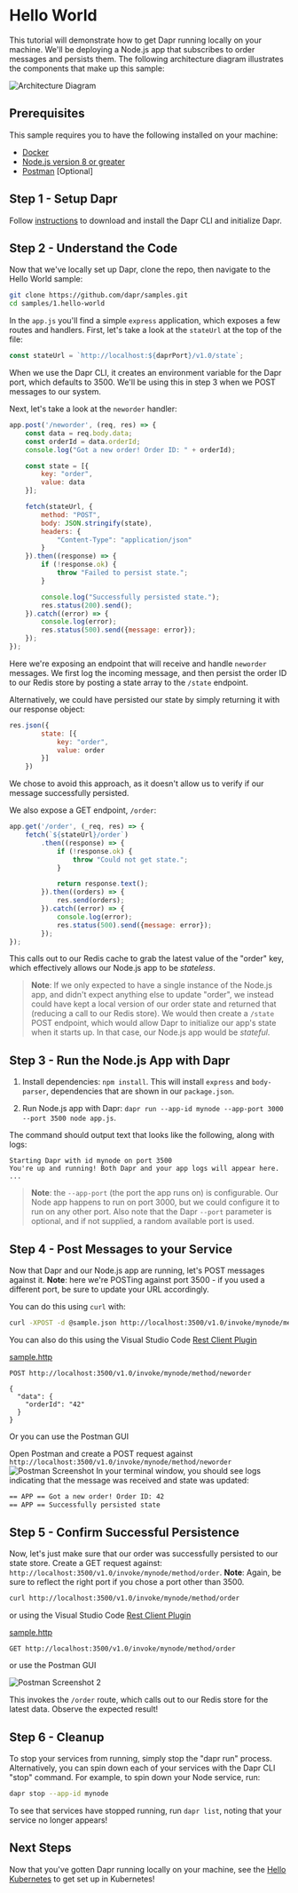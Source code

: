 # Hello World

This tutorial will demonstrate how to get Dapr running locally on your machine. We'll be deploying a Node.js app that subscribes to order messages and persists them. The following architecture diagram illustrates the components that make up this sample: 

![Architecture Diagram](./img/Architecture_Diagram.png)

## Prerequisites
This sample requires you to have the following installed on your machine:
- [Docker](https://docs.docker.com/)
- [Node.js version 8 or greater](https://nodejs.org/en/) 
- [Postman](https://www.getpostman.com/) [Optional]

## Step 1 - Setup Dapr 

Follow [instructions](https://github.com/dapr/docs/blob/master/getting-started/environment-setup.md#environment-setup) to download and install the Dapr CLI and initialize Dapr.

## Step 2 - Understand the Code

Now that we've locally set up Dapr, clone the repo, then navigate to the Hello World sample: 

```bash
git clone https://github.com/dapr/samples.git
cd samples/1.hello-world
```


In the `app.js` you'll find a simple `express` application, which exposes a few routes and handlers. First, let's take a look at the `stateUrl` at the top of the file: 

```js
const stateUrl = `http://localhost:${daprPort}/v1.0/state`;
```
When we use the Dapr CLI, it creates an environment variable for the Dapr port, which defaults to 3500. We'll be using this in step 3 when we POST messages to our system.

Next, let's take a look at the ```neworder``` handler:

```js
app.post('/neworder', (req, res) => {
    const data = req.body.data;
    const orderId = data.orderId;
    console.log("Got a new order! Order ID: " + orderId);

    const state = [{
        key: "order",
        value: data
    }];

    fetch(stateUrl, {
        method: "POST",
        body: JSON.stringify(state),
        headers: {
            "Content-Type": "application/json"
        }
    }).then((response) => {
        if (!response.ok) {
            throw "Failed to persist state.";
        }

        console.log("Successfully persisted state.");
        res.status(200).send();
    }).catch((error) => {
        console.log(error);
        res.status(500).send({message: error});
    });
});
```

Here we're exposing an endpoint that will receive and handle `neworder` messages. We first log the incoming message, and then persist the order ID to our Redis store by posting a state array to the `/state` endpoint.

Alternatively, we could have persisted our state by simply returning it with our response object:

```js
res.json({
        state: [{
            key: "order",
            value: order
        }]
    })
```

We chose to avoid this approach, as it doesn't allow us to verify if our message successfully persisted.

We also expose a GET endpoint, `/order`:

```js
app.get('/order', (_req, res) => {
    fetch(`${stateUrl}/order`)
        .then((response) => {
            if (!response.ok) {
                throw "Could not get state.";
            }

            return response.text();
        }).then((orders) => {
            res.send(orders);
        }).catch((error) => {
            console.log(error);
            res.status(500).send({message: error});
        });
});
```

This calls out to our Redis cache to grab the latest value of the "order" key, which effectively allows our Node.js app to be _stateless_. 

> **Note**: If we only expected to have a single instance of the Node.js app, and didn't expect anything else to update "order", we instead could have kept a local version of our order state and returned that (reducing a call to our Redis store). We would then create a `/state` POST endpoint, which would allow Dapr to initialize our app's state when it starts up. In that case, our Node.js app would be _stateful_.

## Step 3 - Run the Node.js App with Dapr

1. Install dependencies: `npm install`. This will install `express` and `body-parser`, dependencies that are shown in our `package.json`.

2. Run Node.js app with Dapr: `dapr run --app-id mynode --app-port 3000 --port 3500 node app.js`. 

The command should output text that looks like the following, along with logs:

```
Starting Dapr with id mynode on port 3500
You're up and running! Both Dapr and your app logs will appear here.
...
```
> **Note**: the `--app-port` (the port the app runs on) is configurable. Our Node app happens to run on port 3000, but we could configure it to run on any other port. Also note that the Dapr `--port` parameter is optional, and if not supplied, a random available port is used.

## Step 4 - Post Messages to your Service

Now that Dapr and our Node.js app are running, let's POST messages against it. **Note**: here we're POSTing against port 3500 - if you used a different port, be sure to update your URL accordingly.

You can do this using `curl` with:

```sh
curl -XPOST -d @sample.json http://localhost:3500/v1.0/invoke/mynode/method/neworder
```

You can also do this using the Visual Studio Code [Rest Client Plugin](https://marketplace.visualstudio.com/items?itemName=humao.rest-client)

[sample.http](sample.http)
```http
POST http://localhost:3500/v1.0/invoke/mynode/method/neworder

{
  "data": {
    "orderId": "42"
  } 
}
```

Or you can use the Postman GUI

Open Postman and create a POST request against `http://localhost:3500/v1.0/invoke/mynode/method/neworder`
![Postman Screenshot](./img/postman1.jpg)
In your terminal window, you should see logs indicating that the message was received and state was updated:
```bash
== APP == Got a new order! Order ID: 42
== APP == Successfully persisted state
```

## Step 5 - Confirm Successful Persistence

Now, let's just make sure that our order was successfully persisted to our state store. Create a GET request against: `http://localhost:3500/v1.0/invoke/mynode/method/order`. **Note**: Again, be sure to reflect the right port if you chose a port other than 3500.

```sh
curl http://localhost:3500/v1.0/invoke/mynode/method/order
```

or using the Visual Studio Code [Rest Client Plugin](https://marketplace.visualstudio.com/items?itemName=humao.rest-client)

[sample.http](sample.http)
```http
GET http://localhost:3500/v1.0/invoke/mynode/method/order
```

or use the Postman GUI

![Postman Screenshot 2](./img/postman2.jpg)

This invokes the `/order` route, which calls out to our Redis store for the latest data. Observe the expected result!

## Step 6 - Cleanup

To stop your services from running, simply stop the "dapr run" process. Alternatively, you can spin down each of your services with the Dapr CLI "stop" command. For example, to spin down your Node service, run: 

```bash
dapr stop --app-id mynode
```

To see that services have stopped running, run `dapr list`, noting that your service no longer appears!

## Next Steps

Now that you've gotten Dapr running locally on your machine, see the [Hello Kubernetes](../2.hello-kubernetes) to get set up in Kubernetes!
